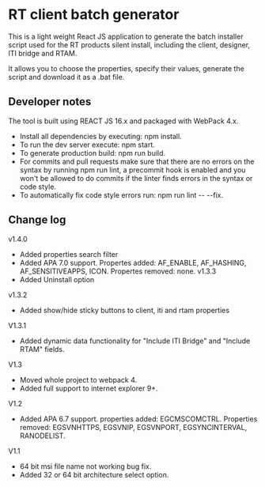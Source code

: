 # RT client batch generator

This is a light weight React JS application to generate the batch installer script used for the RT products silent install, including the client, designer, ITI bridge and RTAM.

It allows you to choose the properties, specify their values, generate the script and download it as a .bat file.

## Developer notes

The tool is built using REACT JS 16.x and packaged with WebPack 4.x. 

 - Install all dependencies by executing: npm install.
 - To run the dev server execute: npm start.
 - To generate production build: npm run build.
 - For commits and pull requests make sure that there are no errors on the syntax by running npm run lint, a precommit hook is enabled and you won't be allowed to do commits if the linter finds errors in the syntax or code style.
 - To automatically fix code style errors run: npm run lint -- --fix.

## Change log
v1.4.0
- Added properties search filter
- Added APA 7.0 support.
  Propertes added: AF_ENABLE, AF_HASHING, AF_SENSITIVEAPPS, ICON.
  Propertes removed: none.
v1.3.3
- Added Uninstall option

v1.3.2
 - Added show/hide sticky buttons to client, iti and rtam properties

V1.3.1
 - Added dynamic data functionality for "Include ITI Bridge" and "Include RTAM" fields. 
 
V1.3
 - Moved whole project to webpack 4.
 - Added full support to internet explorer 9+.
 
V1.2
 - Added APA 6.7 support.
   properties added: EGCMSCOMCTRL.
   Properties removed: EGSVNHTTPS, EGSVNIP, EGSVNPORT, EGSYNCINTERVAL, RANODELIST.
   
V1.1
 - 64 bit msi file name not working bug fix.
 - Added 32 or 64 bit architecture select option.

